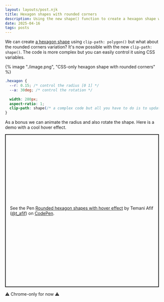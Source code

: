 ```yaml
---
layout: layouts/post.njk
title: Hexagon shapes with rounded corners
description: Using the new shape() function to create a hexagon shape with rounded corners
date: 2025-04-16
tags: posts
---
```


We can create [a hexagon shape](/hexagon-shape/) using `clip-path: polygon()` but what about the rounded corners variation? It's now possible with the new `clip-path: shape()`. The code is more complex but you can easily control it using CSS variables.

{% image "./image.png", "CSS-only hexagon shape with rounded corners" %}


```css
.hexagon {
  --r: 0.15; /* control the radius [0 1] */
  --a: 30deg; /* control the rotation */
  
  width: 280px;
  aspect-ratio: 1;
  clip-path: shape(/* a complex code but all you have to do is to update the above variables */);
}
```

As a bonus we can animate the radius and also rotate the shape. Here is a demo with a cool hover effect.

<p class="codepen" data-height="500" data-default-tab="result" data-slug-hash="myydVbr" data-pen-title="Rounded hexagon shapes with hover effect" data-preview="true" data-user="t_afif" style="height: 500px; box-sizing: border-box; display: flex; align-items: center; justify-content: center; border: 2px solid; margin: 1em 0; padding: 1em;">
  <span>See the Pen <a href="https://codepen.io/t_afif/pen/myydVbr">
  Rounded hexagon shapes with hover effect</a> by Temani Afif (<a href="https://codepen.io/t_afif">@t_afif</a>)
  on <a href="https://codepen.io">CodePen</a>.</span>
</p>
<script async src="https://public.codepenassets.com/embed/index.js"></script>

⚠️ Chrome-only for now ⚠️

